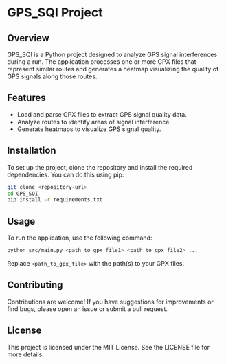 # GPS_SQI Project

## Overview
GPS_SQI is a Python project designed to analyze GPS signal interferences during a run. The application processes one or more GPX files that represent similar routes and generates a heatmap visualizing the quality of GPS signals along those routes.

## Features
- Load and parse GPX files to extract GPS signal quality data.
- Analyze routes to identify areas of signal interference.
- Generate heatmaps to visualize GPS signal quality.

## Installation
To set up the project, clone the repository and install the required dependencies. You can do this using pip:

```bash
git clone <repository-url>
cd GPS_SQI
pip install -r requirements.txt
```

## Usage
To run the application, use the following command:

```bash
python src/main.py <path_to_gpx_file1> <path_to_gpx_file2> ...
```

Replace `<path_to_gpx_file>` with the path(s) to your GPX files.

## Contributing
Contributions are welcome! If you have suggestions for improvements or find bugs, please open an issue or submit a pull request.

## License
This project is licensed under the MIT License. See the LICENSE file for more details.